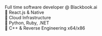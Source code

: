 Full time software developer @ Blackbook.ai  
🔎 React.js & Native   
🔎 Cloud Infrastructure   
🔎 Python, Ruby, .NET   
🔎 C++ & Reverse Engineering x64/x86     

